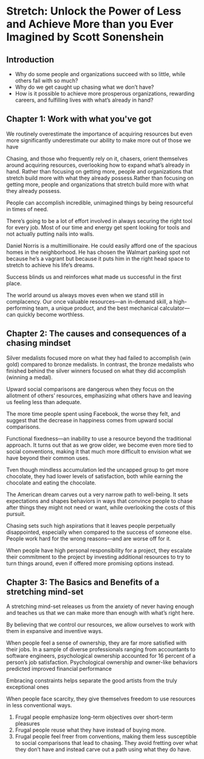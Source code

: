 # Stretch: Unlock the Power of Less and Achieve More than you Ever Imagined by Scott Sonenshein

## Introduction

* Why do some people and organizations succeed with so little, while others fail with so much?
* Why do we get caught up chasing what we don’t have?
* How is it possible to achieve more prosperous organizations, rewarding careers, and fulfilling lives with what’s already in hand?

## Chapter 1: Work with what you've got

We routinely overestimate the importance of acquiring resources but even more significantly underestimate our ability to make more out of those we have

Chasing, and those who frequently rely on it, chasers, orient themselves around acquiring resources, overlooking how to expand what’s already in hand. Rather than focusing on getting more, people and organizations that stretch build more with what they already possess.Rather than focusing on getting more, people and organizations that stretch build more with what they already possess.

People can accomplish incredible, unimagined things by being resourceful in times of need.

There’s going to be a lot of effort involved in always securing the right tool for every job. Most of our time and energy get spent looking for tools and not actually putting nails into walls.

Daniel Norris is a multimillionaire. He could easily afford one of the spacious homes in the neighborhood. He has chosen the Walmart parking spot not because he’s a vagrant but because it puts him in the right head space to stretch to achieve his life’s dreams. 

Success blinds us and reinforces what made us successful in the first place. 

The world around us always moves even when we stand still in complacency. Our once valuable resources—an in-demand skill, a high-performing team, a unique product, and the best mechanical calculator—can quickly become worthless.
 
## Chapter 2: The causes and consequences of a chasing mindset

Silver medalists focused more on what they had failed to accomplish (win gold) compared to bronze medalists. In contrast, the bronze medalists who finished behind the silver winners focused on what they did accomplish (winning a medal).

Upward social comparisons are dangerous when they focus on the allotment of others’ resources, emphasizing what others have and leaving us feeling less than adequate.

The more time people spent using Facebook, the worse they felt, and suggest that the decrease in happiness comes from upward social comparisons.

Functional fixedness—an inability to use a resource beyond the traditional approach. It turns out that as we grow older, we become even more tied to social conventions, making it that much more difficult to envision what we have beyond their common uses.
 
Tven though mindless accumulation led the uncapped group to get more chocolate, they had lower levels of satisfaction, both while earning the chocolate and eating the chocolate.

The American dream carves out a very narrow path to well-being. It sets expectations and shapes behaviors in ways that convince people to chase after things they might not need or want, while overlooking the costs of this pursuit.

Chasing sets such high aspirations that it leaves people perpetually disappointed, especially when compared to the success of someone else. People work hard for the wrong reasons—and are worse off for it.

When people have high personal responsibility for a project, they escalate their commitment to the project by investing additional resources to try to turn things around, even if offered more promising options instead.

## Chapter 3: The Basics and Benefits of a stretching mind-set

A stretching mind-set releases us from the anxiety of never having enough and teaches us that we can make more than enough with what’s right here.

By believing that we control our resources, we allow ourselves to work with them in expansive and inventive ways.

When people feel a sense of ownership, they are far more satisfied with their jobs. In a sample of diverse professionals ranging from accountants to software engineers, psychological ownership accounted for 16 percent of a person’s job satisfaction. Psychological ownership and owner-like behaviors predicted improved financial performance  

Embracing constraints helps separate the good artists from the truly exceptional ones

When people face scarcity, they give themselves freedom to use resources in less conventional ways.


1. Frugal people emphasize long-term objectives over short-term pleasures
2. Frugal people reuse what they have instead of buying more.
3. Frugal people feel freer from conventions, making them less susceptible to social comparisons that lead to chasing. They avoid fretting over what they don’t have and instead carve out a path using what they do have.
